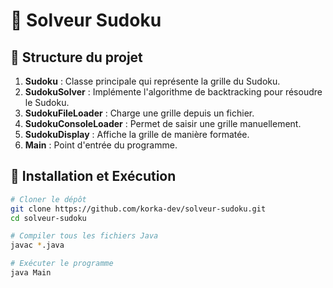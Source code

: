 # 🧩 Solveur Sudoku

## 📌 Structure du projet
1. **Sudoku** : Classe principale qui représente la grille du Sudoku.
2. **SudokuSolver** : Implémente l'algorithme de backtracking pour résoudre le Sudoku.
3. **SudokuFileLoader** : Charge une grille depuis un fichier.
4. **SudokuConsoleLoader** : Permet de saisir une grille manuellement.
5. **SudokuDisplay** : Affiche la grille de manière formatée.
6. **Main** : Point d'entrée du programme.

## 🚀 Installation et Exécution

```bash
# Cloner le dépôt
git clone https://github.com/korka-dev/solveur-sudoku.git
cd solveur-sudoku

# Compiler tous les fichiers Java
javac *.java

# Exécuter le programme
java Main

